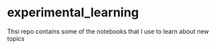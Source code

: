 # experimental_learning
Thsi repo contains some of the notebooks that I use to learn about new topics 
